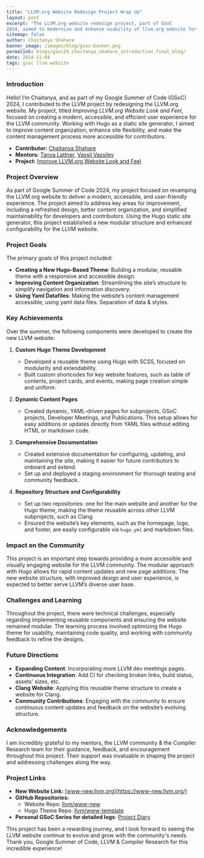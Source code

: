 ```yaml
---
title: "LLVM.org Website Redesign Project Wrap Up"
layout: post
excerpt: "The LLVM.org website redesign project, part of GSoC
2024, aimed to modernize and enhance usability of llvm.org website for its community of developers. This initiative will streamline navigation, improve accessibility, and update content, transforming LLVM.org into a more user-friendly resource."
sitemap: false
author: Chaitanya Shahare
banner_image: /images/blog/gsoc-banner.png
permalink: blogs/gsoc24_chaitanya_shahare_introduction_final_blog/
date: 2024-11-04
tags: gsoc llvm website
---
```


### Introduction  

Hello! I’m Chaitanya, and as part of my Google Summer of Code (GSoC) 2024, I contributed to the LLVM project by redesigning the LLVM.org website. My
project, titled *Improving LLVM.org Website Look and Feel*, focused on creating
a modern, accessible, and efficient user experience for the LLVM community.
Working with Hugo as a static site generator, I aimed to improve content
organization, enhance site flexibility, and make the content management process
more accessible for contributors. 

- **Contributor:** [Chaitanya Shahare](https://github.com/Chaitanya-Shahare)
- **Mentors:** [Tanya Lattner](https://github.com/tlattner), [Vassil Vassilev](https://github.com/vgvassilev)
- **Project:** [Improve LLVM.org Website Look and Feel](https://llvm.org/OpenProjects.html#llvm_www)

### Project Overview

As part of Google Summer of Code 2024, my project focused on revamping the LLVM.org website to deliver a modern, accessible, and user-friendly experience. The project aimed to address key areas for improvement, including a refreshed design, better content organization, and simplified maintainability for developers and contributors. Using the Hugo static site generator, this project established a new modular structure and enhanced configurability for the LLVM website.

### Project Goals

The primary goals of this project included:
- **Creating a New Hugo-Based Theme**: Building a modular, reusable theme with a responsive and accessible design.
- **Improving Content Organization**: Streamlining the site’s structure to simplify navigation and information discovery.
- **Using Yaml Datafiles**: Making the website’s content management accessible, using yaml data files. Separation of data & styles.

### Key Achievements

Over the summer, the following components were developed to create the new LLVM website:

1. **Custom Hugo Theme Development**
   - Developed a reusable theme using Hugo with SCSS, focused on modularity and extendability.
   - Built custom shortcodes for key website features, such as table of contents, project cards, and events, making page creation simple and uniform.

2. **Dynamic Content Pages**
   - Created dynamic, YAML-driven pages for subprojects, GSoC projects, Developer Meetings, and Publications. This setup allows for easy additions or updates directly from YAML files without editing HTML or markdown code.

3. **Comprehensive Documentation**
   - Created extensive documentation for configuring, updating, and maintaining the site, making it easier for future contributors to onboard and extend.
   - Set up and deployed a staging environment for thorough testing and community feedback.

4. **Repository Structure and Configurability**
   - Set up two repositories: one for the main website and another for the Hugo theme, making the theme reusable across other LLVM subprojects, such as Clang.
   - Ensured the website’s key elements, such as the homepage, logo, and footer, are easily configurable via `hugo.yml` and markdown files.

### Impact on the Community

This project is an important step towards providing a more accessible and visually engaging website for the LLVM community. The modular approach with Hugo allows for rapid content updates and new page additions. The new website structure, with improved design and user experience, is expected to better serve LLVM’s diverse user base.

### Challenges and Learning

Throughout the project, there were technical challenges, especially regarding implementing reusable components and ensuring the website remained modular. The learning process involved optimizing the Hugo theme for usability, maintaining code quality, and working with community feedback to refine the designs.

### Future Directions

- **Expanding Content**: Incorporating more LLVM dev meetings pages.
- **Continuous Integration**: Add CI for checking broken links, build status, assets' sizes, etc.
- **Clang Website**: Applying this reusable theme structure to create a website for Clang.
- **Community Contributions**: Engaging with the community to ensure continuous content updates and feedback on the website’s evolving structure.

### Acknowledgements

I am incredibly grateful to my mentors, the LLVM community & the Compiler Research team for their guidance, feedback, and encouragement throughout this project. Their support was invaluable in shaping the project and addressing challenges along the way.

### Project Links

- **New Website Link:** [www-new.llvm.org](https://www-new.llvm.org/)
- **GitHub Repositories:**
    - Website Repo: [llvm/www-new](https://github.com/llvm/www-new)
    - Hugo Theme Repo: [llvm/www-template](https://github.com/llvm/www-template)
- **Personal GSoC Series for detailed logs**: [Project Diary](https://blog.chaitanyashahare.com/series/gsoc/)

This project has been a rewarding journey, and I look forward to seeing the LLVM website continue to evolve and grow with the community's needs. Thank you, Google Summer of Code, LLVM & Compiler Research for this incredible experience!